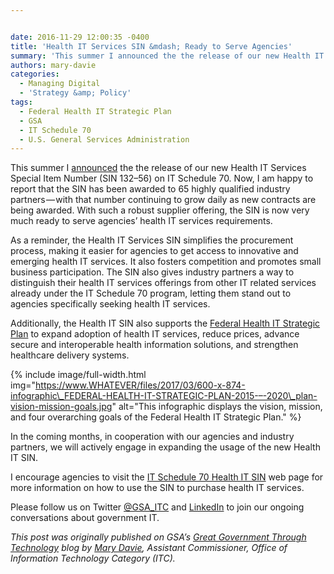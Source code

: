 ```yaml
---


date: 2016-11-29 12:00:35 -0400
title: 'Health IT Services SIN &mdash; Ready to Serve Agencies'
summary: 'This summer I announced the the release of our new Health IT Services Special Item Number (SIN 132&ndash;56) on IT Schedule 70. Now, I am happy to report that the SIN has been awarded to 65 highly qualified industry partners &mdash; with that number continuing to grow daily as new contracts are being awarded. With such a'
authors: mary-davie
categories:
  - Managing Digital
  - 'Strategy &amp; Policy'
tags:
  - Federal Health IT Strategic Plan
  - GSA
  - IT Schedule 70
  - U.S. General Services Administration
---
```


This summer I [announced](https://gsablogs.gsa.gov/technology/2016/07/19/gsa-continues-to-develop-health-it-service-offerings/) the the release of our new Health IT Services Special Item Number (SIN 132–56) on IT Schedule 70. Now, I am happy to report that the SIN has been awarded to 65 highly qualified industry partners — with that number continuing to grow daily as new contracts are being awarded. With such a robust supplier offering, the SIN is now very much ready to serve agencies’ health IT services requirements.

As a reminder, the Health IT Services SIN simplifies the procurement process, making it easier for agencies to get access to innovative and emerging health IT services. It also fosters competition and promotes small business participation. The SIN also gives industry partners a way to distinguish their health IT services offerings from other IT related services already under the IT Schedule 70 program, letting them stand out to agencies specifically seeking health IT services.

Additionally, the Health IT SIN also supports the [Federal Health IT Strategic Plan](https://www.healthit.gov/sites/default/files/9-5-federalhealthitstratplanfinal_0.pdf) to expand adoption of health IT services, reduce prices, advance secure and interoperable health information solutions, and strengthen healthcare delivery systems.


{% include image/full-width.html img="https://www.WHATEVER/files/2017/03/600-x-874-infographic\_FEDERAL-HEALTH-IT-STRATEGIC-PLAN-2015-–-2020\_plan-vision-mission-goals.jpg" alt="This infographic displays the vision, mission, and four overarching goals of the Federal Health IT Strategic Plan." %}

In the coming months, in cooperation with our agencies and industry partners, we will actively engage in expanding the usage of the new Health IT SIN.

I encourage agencies to visit the [IT Schedule 70 Health IT SIN](http://www.gsa.gov/portal/content/243683) web page for more information on how to use the SIN to purchase health IT services.

Please follow us on Twitter [@GSA_ITC](https://twitter.com/#!/GSA_ITC) and [LinkedIn](https://www.linkedin.com/company/office-of-information-technology-category-itc-) to join our ongoing conversations about government IT.

_This post was originally published on GSA’s_ [_Great Government Through Technology_](https://gsablogs.gsa.gov/technology/) _blog by_ [_Mary Davie_](https://gsablogs.gsa.gov/technology/about-mary-davie/)_, Assistant Commissioner, Office of Information Technology Category (ITC)._